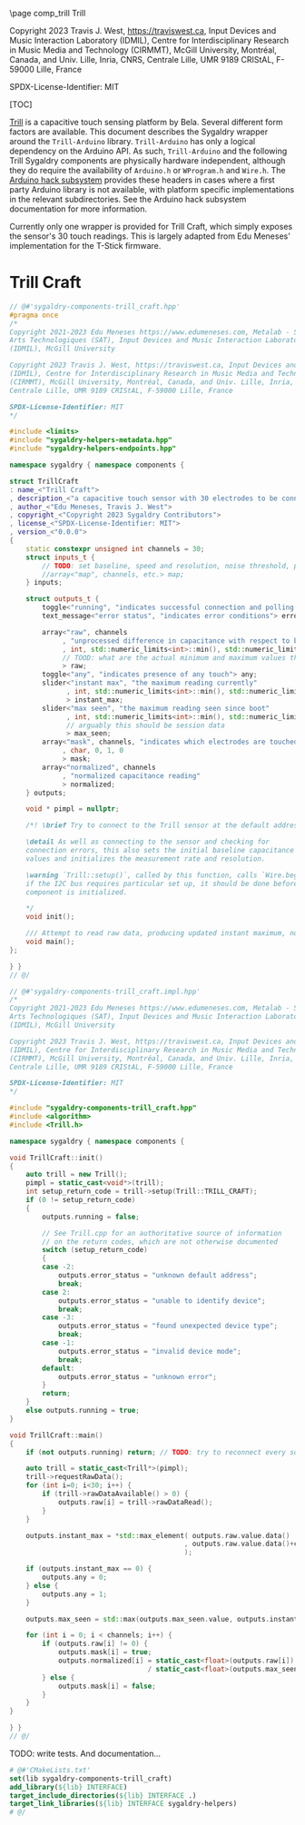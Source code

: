 \page comp_trill Trill

Copyright 2023 Travis J. West, https://traviswest.ca, Input Devices and Music Interaction Laboratory
(IDMIL), Centre for Interdisciplinary Research in Music Media and Technology
(CIRMMT), McGill University, Montréal, Canada, and Univ. Lille, Inria, CNRS,
Centrale Lille, UMR 9189 CRIStAL, F-59000 Lille, France

SPDX-License-Identifier: MIT

[TOC]

[Trill](https://bela.io/products/trill/) is a capacitive touch sensing platform
by Bela. Several different form factors are available. This document describes
the Sygaldry wrapper around the `Trill-Arduino` library. `Trill-Arduino` has only
a logical dependency on the Arduino API. As such, `Trill-Arduino` and the following
Trill Sygaldry components are physically hardware independent, although they do
require the availability of `Arduino.h` or `WProgram.h` and `Wire.h`.
The [Arduino hack subsystem](components/arduino-hack.lili.md) provides these
headers in cases where a first party Arduino library is not available, with
platform specific implementations in the relevant subdirectories. See the
Arduino hack subsystem documentation for more information.

Currently only one wrapper is provided for Trill Craft, which simply exposes
the sensor's 30 touch readings. This is largely adapted from Edu Meneses'
implementation for the T-Stick firmware.

# Trill Craft

```cpp
// @#'sygaldry-components-trill_craft.hpp'
#pragma once
/*
Copyright 2021-2023 Edu Meneses https://www.edumeneses.com, Metalab - Société des
Arts Technologiques (SAT), Input Devices and Music Interaction Laboratory
(IDMIL), McGill University

Copyright 2023 Travis J. West, https://traviswest.ca, Input Devices and Music Interaction Laboratory
(IDMIL), Centre for Interdisciplinary Research in Music Media and Technology
(CIRMMT), McGill University, Montréal, Canada, and Univ. Lille, Inria, CNRS,
Centrale Lille, UMR 9189 CRIStAL, F-59000 Lille, France

SPDX-License-Identifier: MIT
*/

#include <limits>
#include "sygaldry-helpers-metadata.hpp"
#include "sygaldry-helpers-endpoints.hpp"

namespace sygaldry { namespace components {

struct TrillCraft
: name_<"Trill Craft">
, description_<"a capacitive touch sensor with 30 electrodes to be connected by the user">
, author_<"Edu Meneses, Travis J. West">
, copyright_<"Copyright 2023 Sygaldry Contributors">
, license_<"SPDX-License-Identifier: MIT">
, version_<"0.0.0">
{
    static constexpr unsigned int channels = 30;
    struct inputs_t {
        // TODO: set baseline, speed and resolution, noise threshold, prescaler
        //array<"map", channels, etc.> map;
    } inputs;

    struct outputs_t {
        toggle<"running", "indicates successful connection and polling status"> running;
        text_message<"error status", "indicates error conditions"> error_status;

        array<"raw", channels
             , "unprocessed difference in capacitance with respect to baseline"
             , int, std::numeric_limits<int>::min(), std::numeric_limits<int>::max(), 0
             // TOOD: what are the actual minimum and maximum values that can be found?
             > raw;
        toggle<"any", "indicates presence of any touch"> any;
        slider<"instant max", "the maximum reading currently"
              , int, std::numeric_limits<int>::min(), std::numeric_limits<int>::max(), 0
              > instant_max;
        slider<"max seen", "the maximum reading seen since boot"
              , int, std::numeric_limits<int>::min(), std::numeric_limits<int>::max(), 0
              // arguably this should be session data
              > max_seen;
        array<"mask", channels, "indicates which electrodes are touched"
             , char, 0, 1, 0
             > mask;
        array<"normalized", channels
             , "normalized capacitance reading"
             > normalized;
    } outputs;

    void * pimpl = nullptr;

    /*! \brief Try to connect to the Trill sensor at the default address.

    \detail As well as connecting to the sensor and checking for
    connection errors, this also sets the initial baseline capacitance
    values and initializes the measurement rate and resolution.

    \warning `Trill::setup()`, called by this function, calls `Wire.begin()`;
    if the I2C bus requires particular set up, it should be done before this
    component is initialized.

    */
    void init();

    /// Attempt to read raw data, producing updated instant maximum, normlized, and discretized values
    void main();
};

} }
// @/

// @#'sygaldry-components-trill_craft.impl.hpp'
/*
Copyright 2021-2023 Edu Meneses https://www.edumeneses.com, Metalab - Société des
Arts Technologiques (SAT), Input Devices and Music Interaction Laboratory
(IDMIL), McGill University

Copyright 2023 Travis J. West, https://traviswest.ca, Input Devices and Music Interaction Laboratory
(IDMIL), Centre for Interdisciplinary Research in Music Media and Technology
(CIRMMT), McGill University, Montréal, Canada, and Univ. Lille, Inria, CNRS,
Centrale Lille, UMR 9189 CRIStAL, F-59000 Lille, France

SPDX-License-Identifier: MIT
*/

#include "sygaldry-components-trill_craft.hpp"
#include <algorithm>
#include <Trill.h>

namespace sygaldry { namespace components {

void TrillCraft::init()
{
    auto trill = new Trill();
    pimpl = static_cast<void*>(trill);
    int setup_return_code = trill->setup(Trill::TRILL_CRAFT);
    if (0 != setup_return_code)
    {
        outputs.running = false;

        // See Trill.cpp for an authoritative source of information
        // on the return codes, which are not otherwise documented
        switch (setup_return_code)
        {
        case -2:
            outputs.error_status = "unknown default address";
            break;
        case 2:
            outputs.error_status = "unable to identify device";
            break;
        case -3:
            outputs.error_status = "found unexpected device type";
            break;
        case -1:
            outputs.error_status = "invalid device mode";
            break;
        default:
            outputs.error_status = "unknown error";
        }
        return;
    }
    else outputs.running = true;
}

void TrillCraft::main()
{
    if (not outputs.running) return; // TODO: try to reconnect every so often

    auto trill = static_cast<Trill*>(pimpl);
    trill->requestRawData();
    for (int i=0; i<30; i++) {
        if (trill->rawDataAvailable() > 0) {
            outputs.raw[i] = trill->rawDataRead();
        }
    }

    outputs.instant_max = *std::max_element( outputs.raw.value.data()
                                           , outputs.raw.value.data()+channels
                                           );

    if (outputs.instant_max == 0) {
        outputs.any = 0;
    } else {
        outputs.any = 1;
    }

    outputs.max_seen = std::max(outputs.max_seen.value, outputs.instant_max.value);

    for (int i = 0; i < channels; i++) {
        if (outputs.raw[i] != 0) {
            outputs.mask[i] = true;
            outputs.normalized[i] = static_cast<float>(outputs.raw[i])
                                  / static_cast<float>(outputs.max_seen);
        } else {
            outputs.mask[i] = false;
        }
    }
}

} }
// @/
```

TODO: write tests. And documentation...

```cmake
# @#'CMakeLists.txt'
set(lib sygaldry-components-trill_craft)
add_library(${lib} INTERFACE)
target_include_directories(${lib} INTERFACE .)
target_link_libraries(${lib} INTERFACE sygaldry-helpers)
# @/
```
